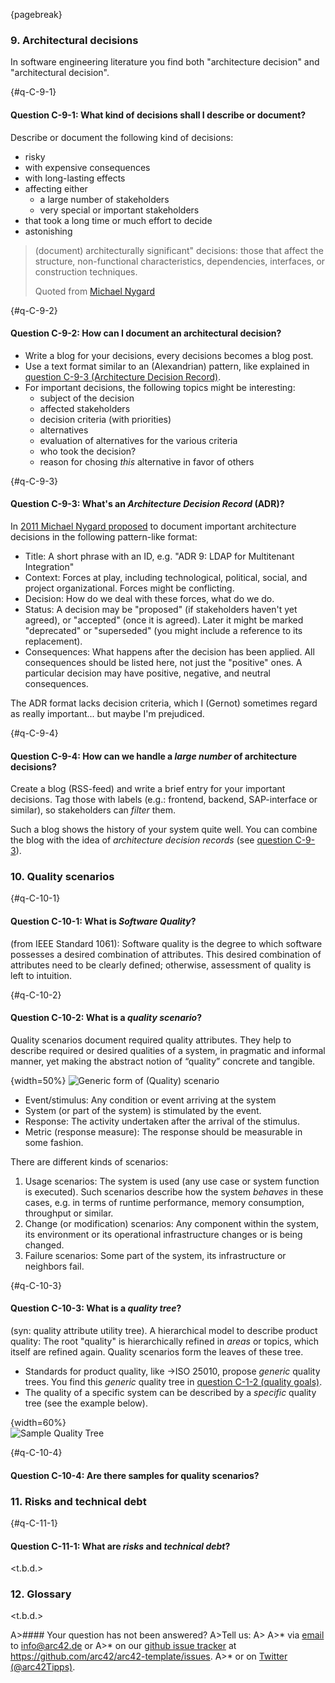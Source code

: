 {pagebreak}

### 9. Architectural decisions

In software engineering literature you find both "architecture decision" and "architectural decision".

{#q-C-9-1}
#### Question C-9-1: What kind of decisions shall I describe or document?

Describe or document the following kind of decisions:

* risky
* with expensive consequences
* with long-lasting effects
* affecting either
  * a large number of stakeholders
  * very special or important stakeholders
* that took a long time or much effort to decide
* astonishing

>(document) architecturally significant" decisions: those that affect the structure, non-functional characteristics, dependencies, interfaces, or construction techniques.
>
>Quoted from [Michael Nygard](http://thinkrelevance.com/blog/2011/11/15/documenting-architecture-decisions)

{#q-C-9-2}
#### Question C-9-2: How can I document an architectural decision?

* Write a blog for your decisions, every decisions becomes a blog post.
* Use a text format similar to an (Alexandrian) pattern, like explained in [question C-9-3 (Architecture Decision Record)](#q-C-9-3).
* For important decisions, the following topics might be interesting:
  * subject of the decision
  * affected stakeholders
  * decision criteria (with priorities)
  * alternatives
  * evaluation of alternatives for the various criteria
  * who took the decision?
  * reason for chosing _this_ alternative in favor of others

{#q-C-9-3}
#### Question C-9-3: What's an _Architecture Decision Record_ (ADR)?

In [2011 Michael Nygard proposed](http://thinkrelevance.com/blog/2011/11/15/documenting-architecture-decisions) to document important architecture decisions in the following pattern-like format:

* Title: A short phrase with an ID, e.g. "ADR 9: LDAP for Multitenant Integration"
* Context: Forces at play, including technological, political, social, and project organizational. Forces might be conflicting.
* Decision: How do we deal with these forces, what do we do.
* Status: A decision may be "proposed" (if stakeholders haven't yet agreed), or "accepted" (once it is agreed). Later it might be marked "deprecated" or "superseded" (you might include a reference to its replacement).
* Consequences: What happens after the decision has been applied. All consequences should be listed here, not just the "positive" ones. A particular decision may have positive, negative, and neutral consequences.

The ADR format lacks decision criteria, which I (Gernot) sometimes regard as really important... but maybe I'm prejudiced.

{#q-C-9-4}
#### Question C-9-4: How can we handle a _large number_ of architecture decisions?

Create a blog (RSS-feed) and write a brief entry for your important decisions. Tag those with labels (e.g.: frontend, backend, SAP-interface or similar), so stakeholders can _filter_ them.

Such a blog shows the history of your system quite well. You can combine
the blog with the idea of _architecture decision records_ (see [question C-9-3](#q-C-9-3)).


### 10. Quality scenarios

{#q-C-10-1}
#### Question C-10-1: What is _Software Quality_?

(from IEEE Standard 1061): Software quality is the degree to which software possesses a desired combination of attributes. This desired combination of attributes need to be clearly defined; otherwise, assessment of quality is left to intuition.

{#q-C-10-2}
#### Question C-10-2: What is a _quality scenario_?

Quality scenarios document required quality attributes.
They help to describe required or desired qualities of a system, in pragmatic and
informal manner, yet making the abstract notion of “quality” concrete and tangible.

  {width=50%}
  ![Generic form of (Quality) scenario](images/faq/schematic-Q-scenario.png)

  * Event/stimulus: Any condition or event arriving at the system
  * System (or part of the system) is stimulated by the event.
  * Response: The activity undertaken after the arrival of the stimulus.
  * Metric (response measure): The response should be measurable in some fashion.

  There are different kinds of scenarios:

  1. Usage scenarios: The system is used (any use case or system function is executed).
    Such scenarios describe how the system _behaves_ in these cases, e.g. in terms of
    runtime performance, memory consumption, throughput or similar.
  2. Change (or modification) scenarios: Any component within the system, its environment
    or its operational infrastructure changes or is being changed.
  3. Failure scenarios: Some part of the system, its infrastructure or neighbors fail.


{#q-C-10-3}
#### Question C-10-3: What is a _quality tree_?

(syn: quality attribute utility tree). A hierarchical model to describe
product quality: The root "quality" is hierarchically refined in _areas_ or
topics, which itself are refined again. Quality scenarios form the leaves of
these tree.

  * Standards for product quality, like ->ISO 25010, propose _generic_
  quality trees. You find this _generic_ quality tree in
  [question C-1-2 (quality goals)](#q-C-1-2).
  * The quality of a specific system can be described by a _specific_
  quality tree (see the example below).

  {width=60%}  
  ![Sample Quality Tree](images/faq/QualityTree.png)


{#q-C-10-4}
#### Question C-10-4: Are there samples for quality scenarios?

<t-b-d>


### 11. Risks and technical debt

{#q-C-11-1}
#### Question C-11-1: What are _risks_ and _technical debt_?

<t.b.d.>


### 12. Glossary
<t.b.d.>



A>#### Your question has not been answered?
A>Tell us:
A>
A>* via [email](mailto:info@arc42.de) to info@arc42.de or
A>* on our [github issue tracker](https://github.com/arc42/arc42-template/issues) at https://github.com/arc42/arc42-template/issues.
A>* or on [Twitter (@arc42Tipps)](https://twitter.com/arc42Tipps).
